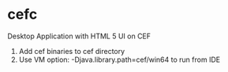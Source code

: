 # cefc
Desktop Application with HTML 5 UI on CEF

1. Add cef binaries to cef directory
2. Use VM option: -Djava.library.path=cef/win64 to run from IDE